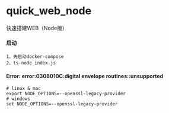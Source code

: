 # quick_web_node
快速搭建WEB（Node版）

#### 启动
```text
1、先启动docker-compose
2、ts-node index.js
```

#### Error: error:0308010C:digital envelope routines::unsupported
```shell
# linux & mac
export NODE_OPTIONS=--openssl-legacy-provider
# windows
set NODE_OPTIONS=--openssl-legacy-provider
```
